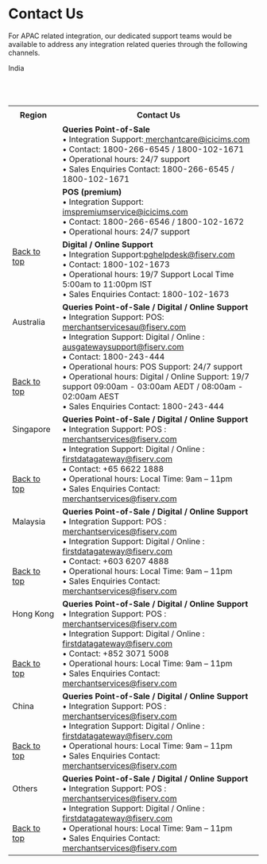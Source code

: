 # Contact Us

For APAC related integration, our dedicated support teams would be available to address any integration related queries through the following channels.

<!DOCTYPE html>
<html id="top">
<body>




<table  width="400%">

  <tr style="height: 36px;">
    <th width="20%"> <b>Region</b></th>
    <th width="100%"><b>Contact Us</b></th>
  </tr>
India<br>
  <br>
  <br>
  <br>
  <tr>
  <td rowspan="3"
  <br>
  <br>
  <br>
  <br>
  <br>
  <br>
  <br>
  <br>
  <br>
  <br>
  <a href="#top">Back to top</a>
  </td>
   <td><b> Queries Point-of-Sale</b><br>
•  Integration Support:<a href="mailto:merchantcare@icicims.com" target="_blank"> merchantcare@icicims.com </a><br>
•  Contact: 1800-266-6545 / 1800-102-1671 <br>
•  Operational hours: 24/7 support<br>
•  Sales Enquiries Contact: 1800-266-6545 / 1800-102-1671 </td> 
  
</tr>

    

 <tr>
   <td><b> POS (premium) </b><br>
•  Integration Support:<a href="mailto:imspremiumservice@icicims.com" onclick="yes_js_login(); return false;">
imspremiumservice@icicims.com</a> <br>
•  Contact: 1800-266-6546 / 1800-102-1672 <br>
•  Operational hours: 24/7 support </td>
 </tr>

 <tr>
  <td> <b>Digital / Online Support</b><br>
•  Integration Support:<a href="mailto:pghelpdesk@fiserv.com" onclick="yes_js_login(); return false;">pghelpdesk@fiserv.com</a><br>
•  Contact: 1800-102-1673<br>
•  Operational hours: 19/7 Support Local Time 5:00am to 11:00pm IST <br>
•  Sales Enquiries Contact: 1800-102-1673
</td>
 </tr>

<tr style="height: 36px;">
  <td> Australia  
  <br>
  <br>
  <br>
  <br>
  <br>
  <br>
   <a href="#top">Back to top</a>
  </td>
  <td ><b>Queries Point-of-Sale / Digital / Online Support</b><br>
•  Integration Support: POS: <a href="mailto:merchantservicesau@fiserv.com"  onclick="yes_js_login(); return false;">merchantservicesau@fiserv.com</a><br>
•  Integration Support: Digital / Online : <a href="mailto: ausgatewaysupport@fiserv.com" onclick="yes_js_login(); return false;">ausgatewaysupport@fiserv.com</a> <br>
•  Contact: 1800-243-444<br>
•  Operational hours: POS Support: 24/7 support<br>
•  Operational hours: Digital / Online Support: 19/7 support 09:00am -
03:00am AEDT / 08:00am - 02:00am
AEST<br>
•  Sales Enquiries Contact: 1800-243-444
 </td>
</tr >
<tr style="height: 36px;">
 <td>Singapore
  <br>
  <br>
  <br>
  <br>
  <br>
  <a href="#top">Back to top</a> </td>
  <td><b> Queries Point-of-Sale / Digital / Online Support</b><br>
•  Integration Support: POS : <a href="mailto:merchantservices@fiserv.com" onclick="yes_js_login(); return false;">merchantservices@fiserv.com</a><br>
•  Integration Support: Digital / Online : <a href="mailto:firstdatagateway@fiserv.com" onclick="yes_js_login(); return false;">firstdatagateway@fiserv.com</a><br>
•  Contact: +65 6622 1888<br>
•  Operational hours: Local Time: 9am – 11pm<br>
•  Sales Enquiries Contact: <a href="mailto:merchantservices@fiserv.com" onclick="yes_js_login(); return false;">merchantservices@fiserv.com</a><br>
 </td>
</tr>

<tr>
  <td> Malaysia
  <br>
  <br>
  <br>
  <br>
  <br>
   <a href="#top">Back to top</a>
   </td>
  <td> <b>Queries Point-of-Sale / Digital / Online Support</b><br>
•  Integration Support: POS : <a href="mailto:merchantservices@fiserv.com" onclick="yes_js_login(); return false;">merchantservices@fiserv.com</a><br>
•  Integration Support: Digital / Online : <a href="mailto:firstdatagateway@fiserv.com" onclick="yes_js_login(); return false;">firstdatagateway@fiserv.com</a><br>
•  Contact: +603 6207 4888<br>
•  Operational hours: Local Time: 9am – 11pm<br>
•  Sales Enquiries Contact: <a href="mailto:merchantservices@fiserv.com" onclick="yes_js_login(); return false;">merchantservices@fiserv.com</a>
 </td>
 </tr>
 
<tr>
  <td> Hong Kong
  <br>
  <br>
  <br>
  <br>
  <br>
   <a href="#top">Back to top</a>
   </td>
  <td><b> Queries Point-of-Sale / Digital / Online Support</b><br>
•  Integration Support: POS : <a  href="mailto:merchantservices@fiserv.com" onclick="yes_js_login(); return false;">merchantservices@fiserv.com</a><br>
•  Integration Support: Digital / Online : <a  href="mailto:firstdatagateway@fiserv.com" onclick="yes_js_login(); return false;">firstdatagateway@fiserv.com</a><br>
•  Contact: +852 3071 5008<br>
•  Operational hours: Local Time: 9am – 11pm<br>
•  Sales Enquiries Contact: <a  href="mailto:merchantservices@fiserv.com" onclick="yes_js_login(); return false;">merchantservices@fiserv.com</a>
 </td>
</tr>


<tr>
  <td> China
  <br>
  <br>
  <br>
  <br>
  <a href="#top">Back to top</a>
   </td>
  <td> <b> Queries Point-of-Sale / Digital / Online Support</b><br>
•  Integration Support: POS : <a href="mailto:merchantservices@fiserv.com" onclick="yes_js_login(); return false;">merchantservices@fiserv.com</a><br>
•  Integration Support: Digital / Online : <a href="mailto:firstdatagateway@fiserv.com" onclick="yes_js_login(); return false;">firstdatagateway@fiserv.com</a><br>
•  Operational hours: Local Time: 9am – 11pm<br>
•  Sales Enquiries Contact: <a href="mailto:merchantservices@fiserv.com" onclick="yes_js_login(); return false;">merchantservices@fiserv.com</a>
 </td>
 </tr>

<tr>
  <td> Others
  <br>
  <br>
  <br>  
  <br>
    <a href="#top">Back to top</a>
   </td>
  <td> <b>Queries Point-of-Sale / Digital / Online Support</b><br>
•  Integration Support: POS : <a href="mailto:merchantservices@fiserv.com" onclick="yes_js_login(); return false;">merchantservices@fiserv.com</a><br>
•  Integration Support: Digital / Online : <a href="mailto:firstdatagateway@fiserv.com" onclick="yes_js_login(); return false;">firstdatagateway@fiserv.com</a><br>
•  Operational hours: Local Time: 9am – 11pm<br>
•  Sales Enquiries Contact:  <a href="mailto:merchantservices@fiserv.com" onclick="yes_js_login(); return false;">merchantservices@fiserv.com</a>
 </td>
  </tr>


</table> 
</body>
</html>
